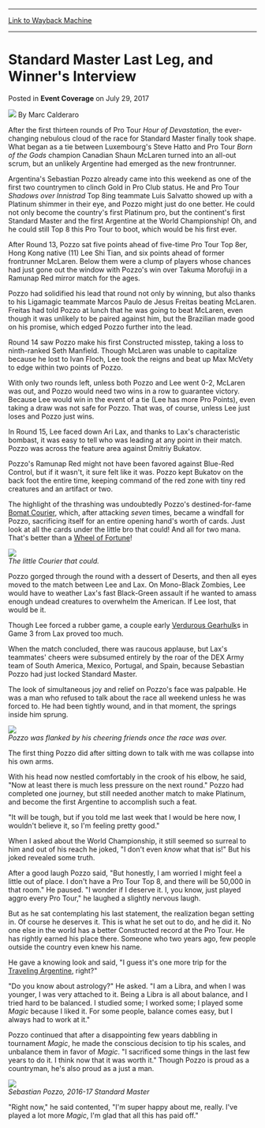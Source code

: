 
---
[Link to Wayback Machine](https://web.archive.org/web/20170801043814/http://magic.wizards.com/en/events/coverage/pthou/standard-master-last-leg-and-winners-interview-2017-07-29)

[_metadata_:author]:- "Marc Calderaro"
[_metadata_:description]:- "After the first thirteen rounds of Pro Tour Hour of Devastation, the ever-changing nebulous cloud of the race for Standard Master finally took shape. What began as a tie between Luxembourg's Steve Hatto and Pro Tour Born of the Gods champion Canadian Shaun McLaren turned into an all-out scrum, but an unlikely Argentine had emerged as the new frontrunner."
[_metadata_:generator]:- "Drupal 7 (http://drupal.org)"
[_metadata_:node]:- "1183641"
[_metadata_:publish_date]:- "2017-07-29"
[_metadata_:source]:- "div-main-content"
[_metadata_:title]:- "Standard Master Last Leg, and Winner's Interview"
[_metadata_:wayback_capture_timestamp]:- "2017-08-01 04:38:14"
[_metadata_:wayback_raw_url]:- "https://web.archive.org/web/20170801043814id_/http://magic.wizards.com/en/events/coverage/pthou/standard-master-last-leg-and-winners-interview-2017-07-29"
[_metadata_:wayback_url]:- "http://magic.wizards.com/en/events/coverage/pthou/standard-master-last-leg-and-winners-interview-2017-07-29"
---


Standard Master Last Leg, and Winner's Interview
================================================



 Posted in **Event Coverage**
 on July 29, 2017 






![](https://media.magic.wizards.com/styles/auth_small/public/images/person/calderaro.jpg)
By Marc Calderaro











After the first thirteen rounds of Pro Tour *Hour of Devastation*, the ever-changing nebulous cloud of the race for Standard Master finally took shape. What began as a tie between Luxembourg's Steve Hatto and Pro Tour *Born of the Gods* champion Canadian Shaun McLaren turned into an all-out scrum, but an unlikely Argentine had emerged as the new frontrunner.


Argentina's Sebastian Pozzo already came into this weekend as one of the first two countrymen to clinch Gold in Pro Club status. He and Pro Tour *Shadows over Innistrad* Top 8ing teammate Luis Salvatto showed up with a Platinum shimmer in their eye, and Pozzo might just do one better. He could not only become the country's first Platinum pro, but the continent's first Standard Master and the first Argentine at the World Championship! Oh, and he could still Top 8 this Pro Tour to boot, which would be his first ever.


After Round 13, Pozzo sat five points ahead of five-time Pro Tour Top 8er, Hong Kong native (11) Lee Shi Tian, and six points ahead of former frontrunner McLaren. Below them were a clump of players whose chances had just gone out the window with Pozzo's win over Takuma Morofuji in a Ramunap Red mirror match for the ages.


Pozzo had solidified his lead that round not only by winning, but also thanks to his Ligamagic teammate Marcos Paulo de Jesus Freitas beating McLaren. Freitas had told Pozzo at lunch that he was going to beat McLaren, even though it was unlikely to be paired against him, but the Brazilian made good on his promise, which edged Pozzo further into the lead.


Round 14 saw Pozzo make his first Constructed misstep, taking a loss to ninth-ranked Seth Manfield. Though McLaren was unable to capitalize because he lost to Ivan Floch, Lee took the reigns and beat up Max McVety to edge within two points of Pozzo.


With only two rounds left, unless both Pozzo and Lee went 0-2, McLaren was out, and Pozzo would need two wins in a row to guarantee victory. Because Lee would win in the event of a tie (Lee has more Pro Points), even taking a draw was not safe for Pozzo. That was, of course, unless Lee just loses and Pozzo just wins.


In Round 15, Lee faced down Ari Lax, and thanks to Lax's characteristic bombast, it was easy to tell who was leading at any point in their match. Pozzo was across the feature area against Dmitriy Bukatov.


Pozzo's Ramunap Red might not have been favored against Blue-Red Control, but if it wasn't, it sure felt like it was. Pozzo kept Bukatov on the back foot the entire time, keeping command of the red zone with tiny red creatures and an artifact or two.


The highlight of the thrashing was undoubtedly Pozzo's destined-for-fame [Bomat Courier](http://gatherer.wizards.com/Pages/Card/Details.aspx?name=Bomat+Courier), which, after attacking *seven* times, became a windfall for Pozzo, sacrificing itself for an entire opening hand's worth of cards. Just look at all the cards under the little bro that could! And all for two mana. That's better than a [Wheel of Fortune](http://gatherer.wizards.com/Pages/Card/Details.aspx?name=Wheel+of+Fortune)!


![](https://media.wizards.com/2017/events/pthou/Bromat-Courier.jpg)  
*The little Courier that could.*


Pozzo gorged through the round with a dessert of Deserts, and then all eyes moved to the match between Lee and Lax. On Mono-Black Zombies, Lee would have to weather Lax's fast Black-Green assault if he wanted to amass enough undead creatures to overwhelm the American. If Lee lost, that would be it.


Though Lee forced a rubber game, a couple early [Verdurous Gearhulk](http://gatherer.wizards.com/Pages/Card/Details.aspx?name=Verdurous+Gearhulk)s in Game 3 from Lax proved too much.


When the match concluded, there was raucous applause, but Lax's teammates' cheers were subsumed entirely by the roar of the DEX Army team of South America, Mexico, Portugal, and Spain, because Sebastian Pozzo had just locked Standard Master.


The look of simultaneous joy and relief on Pozzo's face was palpable. He was a man who refused to talk about the race all weekend unless he was forced to. He had been tightly wound, and in that moment, the springs inside him sprung.


![](https://media.wizards.com/2017/events/pthou/pozzo_group.jpg)  
*Pozzo was flanked by his cheering friends once the race was over.*


The first thing Pozzo did after sitting down to talk with me was collapse into his own arms.


With his head now nestled comfortably in the crook of his elbow, he said, "Now at least there is much less pressure on the next round." Pozzo had completed one journey, but still needed another match to make Platinum, and become the first Argentine to accomplish such a feat.


"It will be tough, but if you told me last week that I would be here now, I wouldn't believe it, so I'm feeling pretty good."


When I asked about the World Championship, it still seemed so surreal to him and out of his reach he joked, "I don't even *know* what that is!" But his joked revealed some truth.


After a good laugh Pozzo said, "But honestly, I am worried I might feel a little out of place. I don't have a Pro Tour Top 8, and there will be 50,000 in that room." He paused. "I wonder if I deserve it. I, you know, just played aggro every Pro Tour," he laughed a slightly nervous laugh.


But as he sat contemplating his last statement, the realization began setting in. Of course he deserves it. This is what he set out to do, and he did it. No one else in the world has a better Constructed record at the Pro Tour. He has rightly earned his place there. Someone who two years ago, few people outside the country even knew his name.


He gave a knowing look and said, "I guess it's one more trip for the [Traveling Argentine](http://magic.wizards.com/en/events/coverage/gpbue15/the-traveling-argentine-2015-06-27), right?"


"Do you know about astrology?" He asked. "I am a Libra, and when I was younger, I was very attached to it. Being a Libra is all about balance, and I tried hard to be balanced. I studied some; I worked some; I played some *Magic* because I liked it. For some people, balance comes easy, but I always had to work at it."


Pozzo continued that after a disappointing few years dabbling in tournament *Magic*, he made the conscious decision to tip his scales, and unbalance them in favor of *Magic*. "I sacrificed some things in the last few years to do it. I think now that it was worth it." Though Pozzo is proud as a countryman, he's also proud as a just a man.


![](https://media.wizards.com/2017/events/pthou/pozzo_master.jpg)  
*Sebastian Pozzo, 2016-17 Standard Master*


"Right now," he said contented, "I'm super happy about me, really. I've played a lot more *Magic*, I'm glad that all this has paid off."







